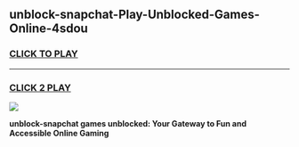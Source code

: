
## unblock-snapchat-Play-Unblocked-Games-Online-4sdou
<h3>
<a href="https://premium76.site?title=unblock-snapchat&ref=25A">CLICK TO PLAY</a></h3>
<hr>

<h3>
<a href="https://premium76.site?title=unblock-snapchat&ref=25A">CLICK 2 PLAY</a>
  
</h3>

<a href="https://premium76.site?title=unblock-snapchat&ref=25A"><img src="https://clearcache.store/games.png"></a>


**unblock-snapchat games unblocked: Your Gateway to Fun and Accessible Online Gaming**
